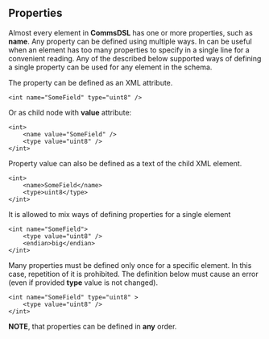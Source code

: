 ## Properties
Almost every element in **CommsDSL** has one or more properties, such as **name**.
Any property can be defined using multiple ways. In can be useful when an
element has too many properties to specify in a single line for a convenient
reading. Any of the described below supported ways of defining a single property
can be used for any element in the schema.

The property can be defined as an XML attribute.
```
<int name="SomeField" type="uint8" />
```
Or as child node with **value** attribute:
```
<int>
    <name value="SomeField" />
    <type value="uint8" />
</int>
```
Property value can also be defined as a text of the child XML element.
```
<int>
    <name>SomeField</name>
    <type>uint8</type>
</int>
```
It is allowed to mix ways of defining properties for a single element
```
<int name="SomeField">
    <type value="uint8" />
    <endian>big</endian>
</int>
```
Many properties must be defined only once for a specific element. In this case,
repetition of it is prohibited. The definition below must cause an error (even
if provided **type** value is not changed).
```
<int name="SomeField" type="uint8" >
    <type value="uint8" />
</int>
```

**NOTE**, that properties can be defined in **any** order.
